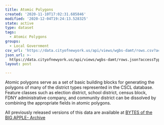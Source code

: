 ```yaml
---
title: Atomic Polygons
created: '2020-11-10T17:02:31.685846'
modified: '2020-12-04T19:24:13.528325'
state: active
type: dataset
tags:
  - Atomic Polygons
groups:
  - Local Government
csv_url: 'https://data.cityofnewyork.us/api/views/wgbs-damt/rows.csv?accessType=DOWNLOAD'
json_url: >-
  https://data.cityofnewyork.us/api/views/wgbs-damt/rows.json?accessType=DOWNLOAD
layout: post

---
```

Atomic polygons serve as a set of basic building blocks for generating the polygons of many of the district types represented in the CSCL database. Feature classes such as election district, school district, census block, FDNY administrative company, and community district can be dissolved by combining the appropriate fields in atomic polygons.

All previously released versions of this data are available at <a href="https://www1.nyc.gov/site/planning/data-maps/open-data/bytes-archive.page?sorts[year]=0">BYTES of the BIG APPLE- Archive</a>
